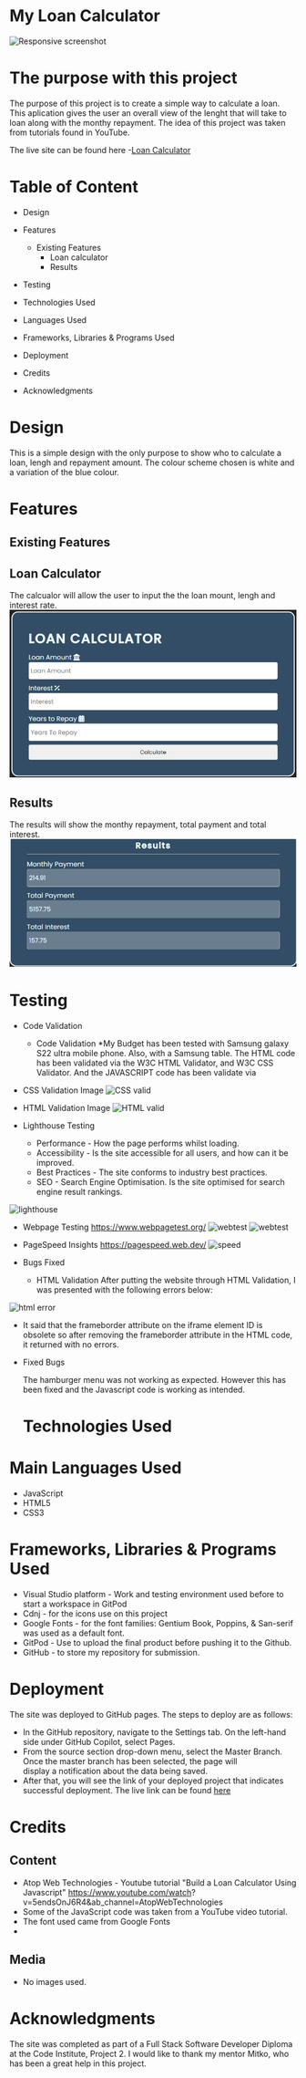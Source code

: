 # My Loan Calculator
![Responsive screenshot](/asset/images/Readme-Images/Responsive-image.png)
# The purpose with this project
The purpose of this project is to create a simple way to calculate a loan. This aplication gives the user an overall view of the lenght that will take to loan along with the monthy repayment. 
The idea of this project was taken from tutorials found in YouTube. 

The live site can be found here -[Loan Calculator](https://rhogand.github.io/loancalculator)
# Table of Content
* Design
* Features
    * Existing Features
        * Loan calculator
        * Results
           
* Testing
* Technologies Used
* Languages Used
* Frameworks, Libraries & Programs Used
* Deployment
* Credits
* Acknowledgments
# Design 

This is a simple design with the only purpose to show who to calculate a loan, lengh and repayment amount.
The colour scheme chosen is white and a variation of the blue colour.
# Features
## Existing Features

## Loan Calculator
The calcualor will allow the user to input the the loan mount, lengh and interest rate.  
![loan](/asset/images/readme-images/loan%20.png)
## Results
The results will show the monthy repayment, total payment and total interest.
![results](/asset/images/readme-images/loan%20cal-res.png)

# Testing

* Code Validation
   * Code Validation *My Budget has been tested with Samsung galaxy S22 ultra mobile phone. Also, with a Samsung table. The HTML 
    code has been validated via the W3C HTML Validator, and W3C CSS Validator. And the JAVASCRIPT code has been validate via 

* CSS Validation Image
![CSS valid](/asset/images/Readme-Images/   )
* HTML Validation Image
![HTML valid](/asset/images/Readme-Images/  )

* Lighthouse Testing
    * Performance - How the page performs whilst  loading.
    * Accessibility - Is the site accessible for all users, and how can it be improved.
    * Best Practices - The site conforms to industry best practices.
    * SEO - Search Engine Optimisation. Is the site optimised for search engine result rankings.

 ![lighthouse](/asset/images/Readme-Images/    )   

 * Webpage Testing https://www.webpagetest.org/
      ![webtest](/asset/images/Readme-Images/      )
      ![webtest](/asset/images/Readme-Images/    )

 * PageSpeed Insights https://pagespeed.web.dev/
    ![speed](/asset/images/Readme-Images/       )
    
 * Bugs Fixed
     * HTML Validation
 After putting the website through HTML Validation, I was presented with the following errors below:

 ![html error](/asset/images/Readme-Images/        )
   * It said that the frameborder attribute on the iframe element ID is obsolete so after removing the frameborder attribute in the HTML code, it returned with no errors.

* Fixed Bugs

  The hamburger menu was not working as expected. However this has been fixed and the Javascript code is working as intended.

  # Technologies Used
# Main Languages Used
* JavaScript
* HTML5
* CSS3

# Frameworks, Libraries & Programs Used
* Visual Studio platform - Work and testing environment used before to start a workspace in GitPod 
* Cdnj - for the icons use on this project
* Google Fonts - for the font families: Gentium Book, Poppins, &  San-serif was used as a default font.
* GitPod - Use to upload the final product before pushing it to the Github.
* GitHub - to store my repository for submission.
 
# Deployment
The site was deployed to GitHub pages. The steps to deploy are as follows:

*  In the GitHub repository, navigate to the Settings tab. On the left-hand side under GitHub Copilot, select Pages.
*  From the source section drop-down menu, select the Master Branch. Once the master branch has been selected, the page will     
   display a notification about the data being saved. 
*  After that, you will see the link of your deployed project that indicates successful deployment.
The live link can be found [here](https://rhogand.github.io/loancalculator/)
# Credits
## Content
 * Atop Web Technologies - Youtube tutorial "Build a Loan Calculator Using Javascript" https://www.youtube.com/watch?   
   v=5endsOnJ6R4&ab_channel=AtopWebTechnologies
 * Some of the JavaScript code was taken from a YouTube video tutorial.
 * The font used came from Google Fonts
 * 
 ## Media
 * No images used.

 # Acknowledgments
The site was completed as part of a Full Stack Software Developer Diploma at the Code Institute, Project 2. 
I would like to thank my mentor Mitko, who has been a great help in this project. 

